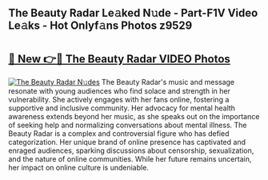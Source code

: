 ## The Beauty Radar Le𝚊ked N𝚞de - Part-F1V Video Le𝚊ks - Hot Onlyf𝚊ns Photos z9529

# <h2><a href="http://ac26911.deff.icu/?id=The+Beauty+Radar">🔗 New 👉🔴 The Beauty Radar VIDEO Photos</a></h2>

[![The Beauty Radar N𝚞des](https://i.imgur.com/rIISA9y.gif)](http://ac26911.deff.icu/?id=The+Beauty+Radar)
The Beauty Radar's music and message resonate with young audiences who find solace and strength in her vulnerability. She actively engages with her fans online, fostering a supportive and inclusive community. Her advocacy for mental health awareness extends beyond her music, as she speaks out on the importance of seeking help and normalizing conversations about mental illness. The Beauty Radar is a complex and controversial figure who has defied categorization. Her unique brand of online presence has captivated and enraged audiences, sparking discussions about censorship, sexualization, and the nature of online communities. While her future remains uncertain, her impact on online culture is undeniable.
